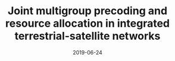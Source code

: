 ---
title: "Joint multigroup precoding and resource allocation in integrated terrestrial-satellite networks"
authors:
- Boyu Deng
- Chunxiao Jiang
- Jian Yan
- Ning Ge
- Song Guo
- Shanghong Zhao

date: "2019-06-24"
doi: ""

# Publication type.
# 1 = Conference paper; 2 = Journal article;
# 3 = Preprint Paper; 4 = Report; 5 = Book; 6 = Book section;
# 7 = Thesis; 8 = Patent
publication_types: ["2"]

# Publication name and optional abbreviated publication name.
publication: "*IEEE Transactions on Vehicular Technology*"
publication_short: "TVT"

url_pdf: https://ieeexplore.ieee.org/abstract/document/8744586
# url_code: ''
# url_dataset: ''
# url_poster: ''
# url_project: ''
# url_slides: ''
# url_video: ''

---